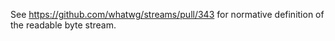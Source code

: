 See https://github.com/whatwg/streams/pull/343 for normative definition of the readable byte stream.
